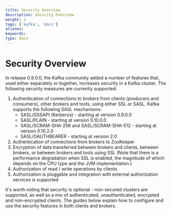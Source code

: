 ```yaml
---
title: Security Overview
description: Security Overview
weight: 1
tags: ['kafka', 'docs']
aliases: 
keywords: 
type: docs
---
```


# Security Overview

In release 0.9.0.0, the Kafka community added a number of features that, used either separately or together, increases security in a Kafka cluster. The following security measures are currently supported: 

  1. Authentication of connections to brokers from clients (producers and consumers), other brokers and tools, using either SSL or SASL. Kafka supports the following SASL mechanisms: 
     * SASL/GSSAPI (Kerberos) - starting at version 0.9.0.0
     * SASL/PLAIN - starting at version 0.10.0.0
     * SASL/SCRAM-SHA-256 and SASL/SCRAM-SHA-512 - starting at version 0.10.2.0
     * SASL/OAUTHBEARER - starting at version 2.0
  2. Authentication of connections from brokers to ZooKeeper
  3. Encryption of data transferred between brokers and clients, between brokers, or between brokers and tools using SSL (Note that there is a performance degradation when SSL is enabled, the magnitude of which depends on the CPU type and the JVM implementation.)
  4. Authorization of read / write operations by clients
  5. Authorization is pluggable and integration with external authorization services is supported

It's worth noting that security is optional - non-secured clusters are supported, as well as a mix of authenticated, unauthenticated, encrypted and non-encrypted clients. The guides below explain how to configure and use the security features in both clients and brokers. 
